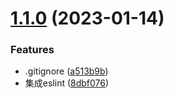 # [1.1.0](https://github.com/undercurre/metu-ui/compare/a513b9bfece478aab249133d45b19716f39ae392...v1.1.0) (2023-01-14)


### Features

* .gitignore ([a513b9b](https://github.com/undercurre/metu-ui/commit/a513b9bfece478aab249133d45b19716f39ae392))
* 集成eslint ([8dbf076](https://github.com/undercurre/metu-ui/commit/8dbf076ee4075b1737600e96cb7d867879068bdc))



